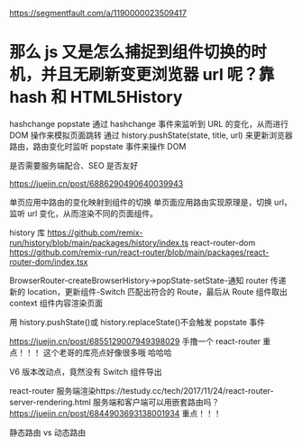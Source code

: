 https://segmentfault.com/a/1190000023509417

# 那么 js 又是怎么捕捉到组件切换的时机，并且无刷新变更浏览器 url 呢？靠 hash 和 HTML5History

hashchange popstate
通过 hashchange 事件来监听到 URL 的变化，从而进行 DOM 操作来模拟页面跳转
通过 history.pushState(state, title, url) 来更新浏览器路由，路由变化时监听 popstate 事件来操作 DOM

是否需要服务端配合、SEO 是否友好

https://juejin.cn/post/6886290490640039943

单页应用中路由的变化映射到组件的切换
单页面应用路由实现原理是，切换 url，监听 url 变化，从而渲染不同的页面组件。

history 库 https://github.com/remix-run/history/blob/main/packages/history/index.ts
react-router-dom https://github.com/remix-run/react-router/blob/main/packages/react-router-dom/index.tsx

BrowserRouter-createBrowserHistory->popState-setState-通知 router 传递新的 location，更新组件-Switch 匹配出符合的 Route，最后从 Route 组件取出 context 组件内容渲染页面

用 history.pushState()或 history.replaceState()不会触发 popstate 事件

https://juejin.cn/post/6855129007949398029 手撸一个 react-router 重点！！！ 这个老哥的库亮点好像很多哦 哈哈哈

V6 版本改动点，竟然没有 Switch 组件导出

react-router 服务端渲染https://testudy.cc/tech/2017/11/24/react-router-server-rendering.html
服务端和客户端可以用嵌套路由吗？https://juejin.cn/post/6844903693138001934 重点！！！

静态路由 vs 动态路由

